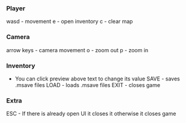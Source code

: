 ### Player
wasd - movement
e - open inventory
c - clear map

### Camera
arrow keys - camera movement
o - zoom out
p - zoom in

### Inventory
- You can click preview above text to change its value
SAVE - saves .msave files
LOAD - loads .msave files
EXIT - closes game

### Extra
ESC - If there is already open UI it closes it otherwise it closes game
